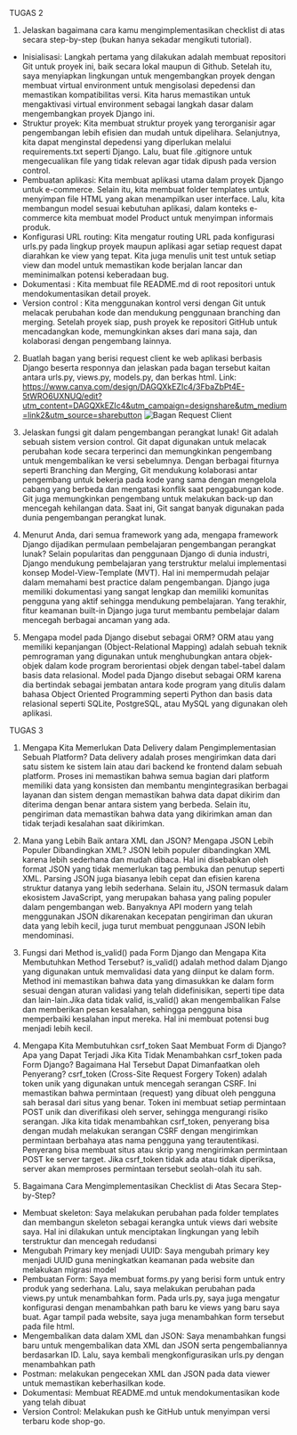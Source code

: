TUGAS 2

1. Jelaskan bagaimana cara kamu mengimplementasikan checklist di atas secara step-by-step (bukan hanya sekadar mengikuti tutorial).

- Inisialisasi: Langkah pertama yang dilakukan adalah membuat repositori Git untuk proyek ini, baik secara lokal maupun di Github. Setelah itu, saya menyiapkan lingkungan untuk mengembangkan proyek dengan membuat virtual environment untuk mengisolasi depedensi dan memastikan kompatibilitas versi. Kita harus memastikan untuk mengaktivasi virtual environment sebagai langkah dasar dalam mengembangkan proyek Django ini.
- Struktur proyek: Kita membuat struktur proyek yang terorganisir agar pengembangan lebih efisien dan mudah untuk dipelihara. Selanjutnya, kita dapat menginstal depedensi yang diperlukan melalui requirements.txt seperti Django. Lalu, buat file .gitignore untuk mengecualikan file yang tidak relevan agar tidak dipush pada version control.
- Pembuatan aplikasi: Kita membuat aplikasi utama dalam proyek Django untuk e-commerce. Selain itu, kita membuat folder templates untuk menyimpan file HTML yang akan menampilkan user interface. Lalu, kita membangun model sesuai kebutuhan aplikasi, dalam konteks e-commerce kita membuat model Product untuk menyimpan informais produk.
- Konfigurasi URL routing: Kita mengatur routing URL pada konfigurasi urls.py pada lingkup proyek maupun aplikasi agar setiap request dapat diarahkan ke view yang tepat. Kita juga menulis unit test untuk setiap view dan model untuk memastikan kode berjalan lancar dan meminimalkan potensi keberadaan bug.
- Dokumentasi : Kita membuat file README.md di root repositori untuk mendokumentasikan detail proyek.
- Version control : Kita menggunakan kontrol versi dengan Git untuk melacak perubahan kode dan mendukung penggunaan branching dan merging. Setelah proyek siap, push proyek ke repositori GitHub untuk mencadangkan kode, memungkinkan akses dari mana saja, dan kolaborasi dengan pengembang lainnya.

2. Buatlah bagan yang berisi request client ke web aplikasi berbasis Django beserta responnya dan jelaskan pada bagan tersebut kaitan antara urls.py, views.py, models.py, dan berkas html.
   Link: https://www.canva.com/design/DAGQXkEZIc4/3FbaZbPt4E-5tWRO6UXNUQ/edit?utm_content=DAGQXkEZIc4&utm_campaign=designshare&utm_medium=link2&utm_source=sharebutton
   ![Bagan Request Client](https://github.com/user-attachments/assets/7e6a88af-e0e3-4367-aa1d-ebe33b72a25c)


4. Jelaskan fungsi git dalam pengembangan perangkat lunak!
   Git adalah sebuah sistem version control. Git dapat digunakan untuk melacak perubahan kode secara terperinci dan memungkinkan pengembang untuk mengembalikan ke versi sebelumnya. Dengan berbagai fiturnya seperti Branching dan Merging, Git mendukung kolaborasi antar pengembang untuk bekerja pada kode yang sama dengan mengelola cabang yang berbeda dan mengatasi konflik saat penggabungan kode. Git juga memungkinkan pengembang untuk melakukan back-up dan mencegah kehilangan data. Saat ini, Git sangat banyak digunakan pada dunia pengembangan perangkat lunak.

5. Menurut Anda, dari semua framework yang ada, mengapa framework Django dijadikan permulaan pembelajaran pengembangan perangkat lunak?
   Selain popularitas dan penggunaan Django di dunia industri, Django mendukung pembelajaran yang terstruktur melalui implementasi konsep Model-View-Template (MVT). Hal ini mempermudah pelajar dalam memahami best practice dalam pengembangan. Django juga memiliki dokumentasi yang sangat lengkap dan memiliki komunitas pengguna yang aktif sehingga mendukung pembelajaran. Yang terakhir, fitur keamanan built-in Django juga turut membantu pembelajar dalam mencegah berbagai ancaman yang ada.

6. Mengapa model pada Django disebut sebagai ORM?
   ORM atau yang memiliki kepanjangan (Object-Relational Mapping) adalah sebuah teknik pemrograman yang digunakan untuk menghubungkan antara objek-objek dalam kode program berorientasi objek dengan tabel-tabel dalam basis data relasional. Model pada Django disebut sebagai ORM karena dia bertindak sebagai jembatan antara kode program yang ditulis dalam bahasa Object Oriented Programming seperti Python dan basis data relasional seperti SQLite, PostgreSQL, atau MySQL yang digunakan oleh aplikasi.

TUGAS 3

1. Mengapa Kita Memerlukan Data Delivery dalam Pengimplementasian Sebuah Platform?
Data delivery adalah proses mengirimkan data dari satu sistem ke sistem lain atau dari backend ke frontend dalam sebuah platform. Proses ini memastikan bahwa semua bagian dari platform memiliki data yang konsisten dan membantu mengintegrasikan berbagai layanan dan sistem dengan memastikan bahwa data dapat dikirim dan diterima dengan benar antara sistem yang berbeda. Selain itu, pengiriman data memastikan bahwa data yang dikirimkan aman dan tidak terjadi kesalahan saat dikirimkan.

2. Mana yang Lebih Baik antara XML dan JSON? Mengapa JSON Lebih Populer Dibandingkan XML?
JSON lebih populer dibandingkan XML karena lebih sederhana dan mudah dibaca. Hal ini disebabkan oleh format JSON yang tidak memerlukan tag pembuka dan penutup seperti XML. Parsing JSON juga biasanya lebih cepat dan efisien karena struktur datanya yang lebih sederhana. Selain itu, JSON termasuk dalam ekosistem JavaScript, yang merupakan bahasa yang paling populer dalam pengembangan web.  Banyaknya API modern yang telah menggunakan JSON dikarenakan kecepatan pengiriman dan ukuran data yang lebih kecil, juga turut membuat penggunaan JSON lebih mendominasi. 

3. Fungsi dari Method is_valid() pada Form Django dan Mengapa Kita Membutuhkan Method Tersebut?
is_valid() adalah method dalam Django yang digunakan untuk memvalidasi data yang diinput ke dalam form. Method ini memastikan bahwa data yang dimasukkan ke dalam form sesuai dengan aturan validasi yang telah didefinisikan, seperti tipe data dan lain-lain.Jika data tidak valid, is_valid() akan mengembalikan False dan memberikan pesan kesalahan, sehingga pengguna bisa memperbaiki kesalahan input mereka. Hal ini membuat potensi bug menjadi lebih kecil.

4. Mengapa Kita Membutuhkan csrf_token Saat Membuat Form di Django? Apa yang Dapat Terjadi Jika Kita Tidak Menambahkan csrf_token pada Form Django? Bagaimana Hal Tersebut Dapat Dimanfaatkan oleh Penyerang?
csrf_token (Cross-Site Request Forgery Token) adalah token unik yang digunakan untuk mencegah serangan CSRF. Ini memastikan bahwa permintaan (request) yang dibuat oleh pengguna sah berasal dari situs yang benar. Token ini membuat setiap permintaan POST unik dan diverifikasi oleh server, sehingga mengurangi risiko serangan. Jika kita tidak menambahkan csrf_token, penyerang bisa dengan mudah melakukan serangan CSRF dengan mengirimkan permintaan berbahaya atas nama pengguna yang terautentikasi. Penyerang bisa membuat situs atau skrip yang mengirimkan permintaan POST ke server target. Jika csrf_token tidak ada atau tidak diperiksa, server akan memproses permintaan tersebut seolah-olah itu sah.

5. Bagaimana Cara Mengimplementasikan Checklist di Atas Secara Step-by-Step?
- Membuat skeleton: Saya melakukan perubahan pada folder templates dan membangun skeleton sebagai kerangka untuk views dari website saya. Hal ini dilakukan untuk menciptakan lingkungan yang lebih terstruktur dan mencegah redudansi
- Mengubah Primary key menjadi UUID: Saya mengubah primary key menjadi UUID guna meningkatkan keamanan pada website dan melakukan migrasi model
- Pembuatan Form: Saya membuat forms.py yang berisi form untuk entry produk yang sederhana. Lalu, saya melakukan perubahan pada views.py untuk menambahkan form. Pada urls.py, saya juga mengatur konfigurasi dengan menambahkan path baru ke views yang baru saya buat. Agar tampil pada website, saya juga menambahkan form tersebut pada file html.
- Mengembalikan data dalam XML dan JSON:  Saya menambahkan fungsi baru untuk mengembalikan data XML dan JSON serta pengembaliannya berdasarkan ID. Lalu, saya kembali mengkonfigurasikan urls.py dengan menambahkan path
- Postman: melakukan pengecekan XML dan JSON pada data viewer untuk memastikan keberhasilkan kode.
- Dokumentasi: Membuat README.md untuk mendokumentasikan kode yang telah dibuat
- Version Control: Melakukan push ke GitHub untuk menyimpan versi terbaru kode shop-go.
